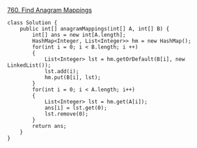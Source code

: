[760. Find Anagram Mappings](https://leetcode.com/problems/find-anagram-mappings/submissions/)
```
class Solution {
    public int[] anagramMappings(int[] A, int[] B) {
        int[] ans = new int[A.length];
        HashMap<Integer, List<Integer>> hm = new HashMap();
        for(int i = 0; i < B.length; i ++)
        {
            List<Integer> lst = hm.getOrDefault(B[i], new LinkedList());
            lst.add(i);
            hm.put(B[i], lst);
        }
        for(int i = 0; i < A.length; i++)
        {
            List<Integer> lst = hm.get(A[i]);
            ans[i] = lst.get(0);
            lst.remove(0);
        }
        return ans;
    }
}
```
